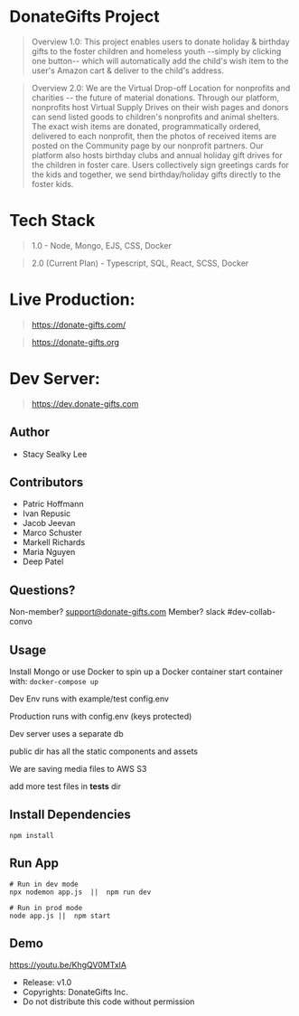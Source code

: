 # DonateGifts Project

> Overview 1.0: This project enables users to donate holiday & birthday gifts to the foster children and homeless youth --simply by clicking one button-- which will automatically add the child's wish item to the user's Amazon cart & deliver to the child's address.

> Overview 2.0: We are the Virtual Drop-off Location for nonprofits and charities -- the future of material donations. Through our platform, nonprofits host Virtual Supply Drives on their wish pages and donors can send listed goods to children's nonprofits and animal shelters. 
The exact wish items are donated, programmatically ordered, delivered to each nonprofit, then the photos of received items are posted on the Community page by our nonprofit partners.
Our platform also hosts birthday clubs and annual holiday gift drives for the children in foster care. Users collectively sign greetings cards for the kids and together, we send birthday/holiday gifts directly to the foster kids.

# Tech Stack

> 1.0 - Node, Mongo, EJS, CSS, Docker

> 2.0 (Current Plan) - Typescript, SQL, React, SCSS, Docker

# Live Production:

> https://donate-gifts.com/

> https://donate-gifts.org

# Dev Server:

> https://dev.donate-gifts.com

## Author

- Stacy Sealky Lee

## Contributors

- Patric Hoffmann
- Ivan Repusic
- Jacob Jeevan
- Marco Schuster
- Markell Richards
- Maria Nguyen
- Deep Patel

## Questions?

Non-member? support@donate-gifts.com
Member? slack #dev-collab-convo

## Usage

Install Mongo or use Docker to spin up a Docker container
start container with:
`docker-compose up`

Dev Env runs with example/test config.env

Production runs with config.env (keys protected)

Dev server uses a separate db

public dir has all the static components and assets

We are saving media files to AWS S3

add more test files in **tests** dir

## Install Dependencies

```
npm install
```

## Run App

```
# Run in dev mode
npx nodemon app.js  ||  npm run dev

# Run in prod mode
node app.js ||  npm start
```

## Demo

https://youtu.be/KhgQV0MTxlA

- Release: v1.0
- Copyrights: DonateGifts Inc.
- Do not distribute this code without permission


